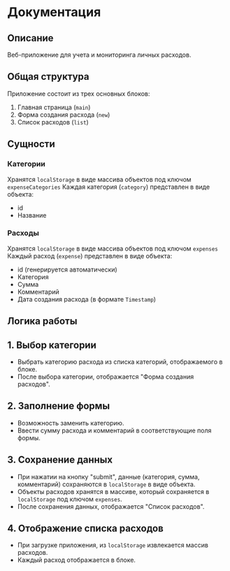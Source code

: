 # Документация

## Описание

Веб-приложение для учета и мониторинга личных расходов.

## Общая структура

Приложение состоит из трех основных блоков:
1. Главная страница (`main`)
2. Форма создания расхода (`new`)
3. Список расходов (`list`)

## Cущности

### Категории

Хранятся `localStorage` в виде массива объектов под ключом `expenseCategories`
Каждая категория (`category`) представлен в виде объекта:
   - id
   - Название

### Расходы

Хранятся `localStorage` в виде массива объектов под ключом `expenses`
Каждый расход (`expense`) представлен в виде объекта:
   - id (генерируется автоматически)
   - Категория
   - Сумма
   - Комментарий
   - Дата создания расхода (в формате `Timestamp`)

## Логика работы

## 1. Выбор категории

   - Выбрать категорию расхода из списка категорий, отображаемого в блоке.
   - После выбора категории, отображается "Форма создания расходов".

## 2. Заполнение формы
   - Возможность заменить категорию.
   - Ввести сумму расхода и комментарий в соответствующие поля формы.

## 3. Сохранение данных

   - При нажатии на кнопку "submit", данные (категория, сумма, комментарий) сохраняются в `localStorage` в виде объекта.
   - Объекты расходов хранятся в массиве, который сохраняется в `localStorage` под ключом `expenses`.
   - После сохранения данных, отображается "Список расходов".

## 4. Отображение списка расходов
   - При загрузке приложения, из `localStorage` извлекается массив расходов.
   - Каждый расход отображается в блоке.
